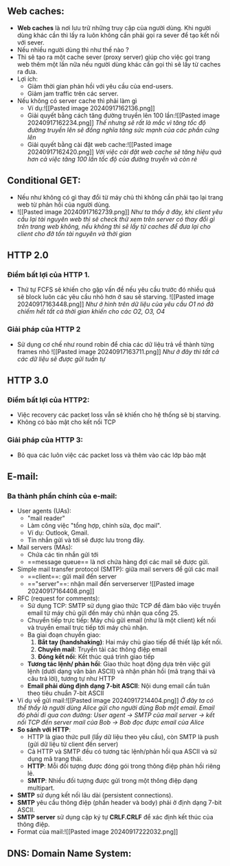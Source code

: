 ## Web caches:
- **Web caches** là nơi lưu trữ những truy cập của người dùng. Khi người dùng khác cần thì lấy ra luôn không cần phải gọi ra sever để tạo kết nối với sever.
- Nếu nhiều người dùng thì như thế nào ?
- Thì sẽ tạo ra một cache sever (proxy server) giúp cho việc gọi trang web thêm một lần nữa nếu người dùng khác cần gọi thì sẽ lấy từ caches ra đưa.
 - Lợi ích:
	+ Giảm thời gian phản hồi với yêu cầu của end-users.
	+ Giảm jam traffic trên các server.
- Nếu không có server cache thì phải làm gì 
	 - Ví dụ:![[Pasted image 20240917162136.png]]
	 - Giải quyết bằng cách tăng đường truyền lên 100 lần:![[Pasted image 20240917162234.png]]
		*Thế nhưng sẽ rất là mắc vì tăng tốc độ đường truyền lên sẽ đồng nghĩa tăng sức mạnh của các phần cứng lên*
	- Giải quyết bằng cài đặt web cache:![[Pasted image 20240917162420.png]]
		*Với việc cài đặt web cache sẽ tăng hiệu quả hơn cả việc tăng 100 lần tốc độ của đường truyền và còn rẻ*
## Conditional GET:
- Nếu như không có gì thay đổi từ máy chủ thì không cần phải tạo lại trang web từ phản hồi của người dùng.
- ![[Pasted image 20240917162739.png]]
	 *Như ta thấy ở đây, khi client yêu cầu lại tài nguyên web thì sẽ check thử xem trên server có thay đổi gì trên trang web không, nếu không thì sẽ lấy từ caches để đưa lại cho client cho đỡ tốn tài nguyên và thời gian*
## HTTP 2.0
### Điểm bất lợi của HTTP 1.
- Thứ tự FCFS sẽ khiến cho gặp vấn đề nếu yêu cầu trước đó nhiều quá sẽ block luôn các yêu cầu nhỏ hơn ở sau sẽ starving.
	 ![[Pasted image 20240917163448.png]]
		*Như ở hình trên dữ liệu của yêu cầu O1 nó đã chiếm hết tất cả thời gian khiến cho các O2, O3, O4*
### Giải pháp của HTTP 2
- Sử dụng cơ chế như round robin để chia các dữ liệu trả về thành từng frames nhỏ
	![[Pasted image 20240917163711.png]]
		*Như ở đây thì tất cả các dữ liệu sẽ được gửi tuần tự*
## HTTP 3.0
### Điểm bất lợi của HTTP2:
- Việc recovery các packet loss vẫn sẽ khiến cho hệ thống sẽ bị starving.
- Không có bảo mật cho kết nối TCP
### Giải pháp của HTTP 3:
- Bỏ qua các luôn việc các packet loss và thêm vào các lớp bảo mật
## E-mail:
### Ba thành phần chính của e-mail:
- User agents (UAs):
	- "mail reader"
	- Làm công việc "tổng hợp, chỉnh sửa, đọc mail".
	- Ví dụ: Outlook, Gmail.
	- Tin nhắn gửi và tới sẽ được lưu trong đây.
- Mail servers (MAs):
	- Chứa các tin nhắn gửi tới
	- ==message queue== là nơi chứa hàng đợi các mail sẽ được gửi.
- Simple mail transfer protocol (SMTP): giữa mail servers để gửi các mail
	- ==client==: gửi mail đến server
	- =="server"==: nhận mail đến serverserver
		![[Pasted image 20240917164408.png]]
- RFC (request for comments):
	- Sử dụng TCP: SMTP sử dụng giao thức TCP để đảm bảo việc truyền email từ máy chủ gửi đến máy chủ nhận qua cổng 25.
	- Chuyển tiếp trực tiếp: Máy chủ gửi email (như là một client) kết nối và truyền email trực tiếp tới máy chủ nhận.
	- Ba giai đoạn chuyển giao:
		1. **Bắt tay (handshaking)**: Hai máy chủ giao tiếp để thiết lập kết nối.
		2. **Chuyển mail**: Truyền tải các thông điệp email
		3. **Đóng kết nối**: Kết thúc quá trình giao tiếp
	- **Tương tác lệnh/ phản hồi**: Giao thức hoạt động dựa trên việc gửi lệnh (dưới dạng văn bản ASCII) và nhận phản hồi (mã trạng thái và câu trả lời), tương tự như HTTP
	- **Email phải dùng định dạng 7-bit ASCII**: Nội dung email cần tuân theo tiêu chuẩn 7-bit ASCII
- Ví dụ về gửi mail:![[Pasted image 20240917214404.png]]
	 *Ở đây ta có thể thấy là người dùng Alice gửi cho người dùng Bob một email. Email đó phải đi qua con đường: User agent -> SMTP của mail server -> kết nối TCP đến server mail của Bob -> Bob đọc được email của Alice*
- **So sánh với HTTP**:
	- HTTP là giao thức pull (lấy dữ liệu theo yêu cầu), còn SMTP là push (gửi dữ liệu từ client đến server)
	- Cả HTTP và SMTP đều có tương tác lệnh/phản hồi qua ASCII và sử dụng mã trạng thái.
	- **HTTP**: Mỗi đối tượng được đóng gói trong thông điệp phản hồi riêng lẻ.
	- **SMTP**: Nhiều đối tượng được gửi trong một thông điệp dạng multipart.
- **SMTP** sử dụng kết nối lâu dài (persistent connections).
- **SMTP** yêu cầu thông điệp (phần header và body) phải ở định dạng 7-bit ASCII.
- **SMTP server** sử dụng cặp ký tự **CRLF.CRLF** để xác định kết thúc của thông điệp.
- Format của mail:![[Pasted image 20240917222032.png]]
## DNS: Domain Name System:
